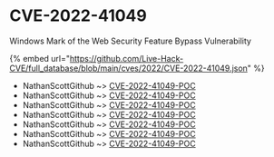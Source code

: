 # CVE-2022-41049

Windows Mark of the Web Security Feature Bypass Vulnerability

{% embed url="https://github.com/Live-Hack-CVE/full_database/blob/main/cves/2022/CVE-2022-41049.json" %}


* NathanScottGithub ~> [CVE-2022-41049-POC](https://www.alice-snow.ru/2022/database/cve-2022-41049/cve-2022-41049-poc-nathanscottgithub)
* NathanScottGithub ~> [CVE-2022-41049-POC](https://www.alice-snow.ru/2022/database/cve-2022-41049/cve-2022-41049-poc-nathanscottgithub)
* NathanScottGithub ~> [CVE-2022-41049-POC](https://www.alice-snow.ru/2022/database/cve-2022-41049/cve-2022-41049-poc-nathanscottgithub)
* NathanScottGithub ~> [CVE-2022-41049-POC](https://www.alice-snow.ru/2022/database/cve-2022-41049/cve-2022-41049-poc-nathanscottgithub)
* NathanScottGithub ~> [CVE-2022-41049-POC](https://www.alice-snow.ru/2022/database/cve-2022-41049/cve-2022-41049-poc-nathanscottgithub)
* NathanScottGithub ~> [CVE-2022-41049-POC](https://www.alice-snow.ru/2022/database/cve-2022-41049/cve-2022-41049-poc-nathanscottgithub)
* NathanScottGithub ~> [CVE-2022-41049-POC](https://www.alice-snow.ru/2022/database/cve-2022-41049/cve-2022-41049-poc-nathanscottgithub)